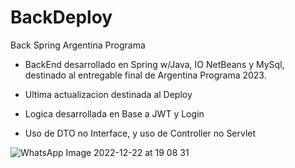 # BackDeploy
Back Spring Argentina Programa

- BackEnd desarrollado en Spring w/Java, IO NetBeans y MySql, destinado al entregable final de Argentina Programa 2023.

- Ultima actualizacion destinada al Deploy

- Logica desarrollada en Base a JWT y Login

- Uso de DTO no Interface, y uso de Controller no Servlet

![WhatsApp Image 2022-12-22 at 19 08 31](https://user-images.githubusercontent.com/104231253/209546827-3ef8febf-adaf-4ddb-8fbf-76b7f5b44111.jpeg)
